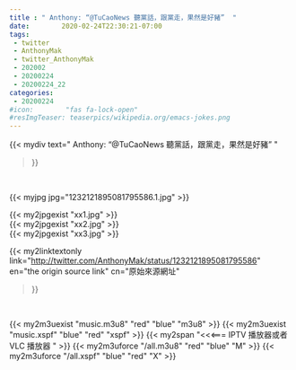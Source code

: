 ```yaml
---
title : " Anthony: “@TuCaoNews 聽黨話，跟黨走，果然是好豬”  "
date:        2020-02-24T22:30:21-07:00
tags:
 - twitter
 - AnthonyMak
 - twitter_AnthonyMak
 - 202002
 - 20200224
 - 20200224_22
categories:
 - 20200224
#icon:        "fas fa-lock-open"
#resImgTeaser: teaserpics/wikipedia.org/emacs-jokes.png
---
```


{{< mydiv text=" Anthony: “@TuCaoNews 聽黨話，跟黨走，果然是好豬”  "
>}}
<br>


 {{< myjpg jpg="1232121895081795586.1.jpg" >}}<br> 

{{< my2jpgexist "xx1.jpg" >}}<br>
{{< my2jpgexist "xx2.jpg" >}}<br>
{{< my2jpgexist "xx3.jpg" >}}<br>


{{< my2linktextonly link="http://twitter.com/AnthonyMak/status/1232121895081795586"
en="the origin source link" cn="原始來源網址"
>}}


<br>

{{< my2m3uexist "music.m3u8" "red"  "blue" "m3u8" >}} {{< my2m3uexist "music.xspf" "blue" "red"  "xspf" >}} {{< my2span "<<<=== IPTV 播放器或者 VLC 播放器 " >}} {{< my2m3uforce "/all.m3u8" "red"  "blue" "M" >}} {{< my2m3uforce "/all.xspf" "blue" "red"  "X" >}} 
